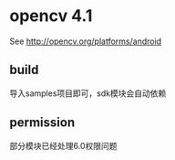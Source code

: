 # opencv 4.1
See http://opencv.org/platforms/android

## build
导入samples项目即可，sdk模块会自动依赖

## permission
部分模块已经处理6.0权限问题